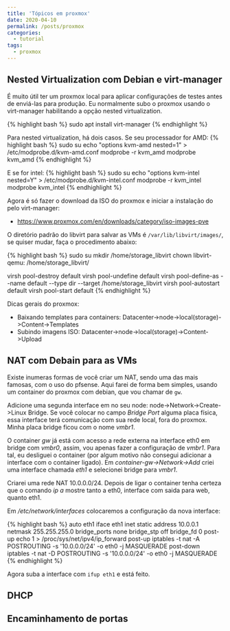```yaml
---
title: 'Tópicos em proxmox'
date: 2020-04-10
permalink: /posts/proxmox
categories:
  - tutorial
tags:
  - proxmox
---
```


<ul id="toc"></ul>

## Nested Virtualization com Debian e virt-manager

É muito útil ter um proxmox local para aplicar configurações
de testes antes de enviá-las para produção. 
Eu normalmente subo o proxmox usando o virt-manager habilitando
a opção nested virtualization.

{% highlight bash %}
    sudo apt install virt-manager
{% endhighlight %}

Para nested virtualization, há dois casos. Se seu processador for AMD:
{% highlight bash %}
    sudo su
    echo "options kvm-amd nested=1" > /etc/modprobe.d/kvm-amd.conf
    modprobe -r kvm_amd
    modprobe kvm_amd
{% endhighlight %}

E se for intel:
{% highlight bash %}
    sudo su
    echo "options kvm-intel nested=Y" > /etc/modprobe.d/kvm-intel.conf
    modprobe -r kvm_intel
    modprobe kvm_intel
{% endhighlight %}

Agora é só fazer o download da ISO do proxmox e iniciar a instalação do pelo
virt-manager:

 - https://www.proxmox.com/en/downloads/category/iso-images-pve

O diretório padrão do libvirt para salvar as VMs é
`/var/lib/libvirt/images/`, se quiser mudar, faça o procedimento abaixo:

{% highlight bash %}
sudo su
mkdir /home/storage_libvirt
chown libvirt-qemu: /home/storage_libvirt/

virsh pool-destroy default
virsh pool-undefine default
virsh pool-define-as --name default --type dir --target /home/storage_libvirt
virsh pool-autostart default
virsh pool-start default
{% endhighlight %}

Dicas gerais do proxmox:

- Baixando templates para containers: Datacenter->node->local(storage)->Content->Templates
- Subindo imagens ISO: Datacenter->node->local(storage)->Content->Upload

## NAT com Debain para as VMs

Existe inumeras formas de você criar um NAT, sendo uma das mais famosas, 
com o uso do pfsense. Aqui farei de forma bem simples, usando um container
do proxmox com debian, que vou chamar de `gw`.

Adicione uma segunda interface em no seu node: node->Network->Create->Linux Bridge. 
Se você colocar no campo *Bridge Port* alguma placa física, essa interface terá 
comunicação com sua rede local, fora do proxmox. Minha placa bridge ficou com o nome 
*vmbr1*. 

O container *gw* já está com acesso a rede externa na interface eth0 em bridge com *vmbr0*,
assim, vou apenas fazer a configuração de *vmbr1*. Para tal, eu desliguei o container 
(por algum motivo não consegui adicionar a interface com o container ligado). 
Em *container-gw->Network->Add* criei uma interface chamada *eth1* e selecionei bridge para *vmbr1*.

Criarei uma rede NAT  10.0.0.0/24. Depois de ligar o container tenha certeza 
que o comando *ip a* mostre tanto a
eth0, interface com saida para web, quanto eth1.

Em */etc/network/interfaces* colocaremos a configuração da nova interface:

{% highlight bash %}
auto eth1
iface eth1 inet static
        address  10.0.0.1
        netmask  255.255.255.0
        bridge_ports none
        bridge_stp off
        bridge_fd 0
        post-up echo 1 > /proc/sys/net/ipv4/ip_forward
        post-up   iptables -t nat -A POSTROUTING -s '10.0.0.0/24' -o eth0 -j MASQUERADE
        post-down iptables -t nat -D POSTROUTING -s '10.0.0.0/24' -o eth0 -j MASQUERADE
{% endhighlight %}

Agora suba a interface com `ifup eth1` e está feito.

## DHCP

## Encaminhamento de portas
